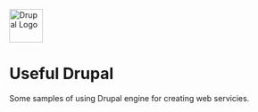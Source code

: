 <img alt="Drupal Logo" src="https://www.drupal.org/files/Wordmark_blue_RGB.png" height="60px">

# Useful Drupal
Some samples of using Drupal engine for creating web servicies.
